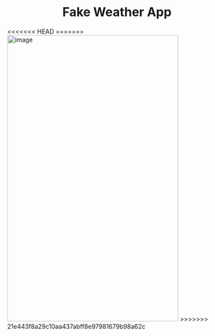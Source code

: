 <h1 align= 'center'>Fake Weather App</h1>
<<<<<<< HEAD
=======

<img width="393" height="657" alt="image" src="https://github.com/user-attachments/assets/6b333993-2364-4a6b-b7bd-0a7999d3d0a3" />
>>>>>>> 21e443f8a29c10aa437abff8e97981679b98a62c
